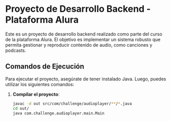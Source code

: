 # Proyecto de Desarrollo Backend - Plataforma Alura

Este es un proyecto de desarrollo backend realizado como parte del curso de la plataforma Alura. El objetivo es implementar un sistema robusto que permita gestionar y reproducir contenido de audio, como canciones y podcasts.

## Comandos de Ejecución

Para ejecutar el proyecto, asegúrate de tener instalado Java. Luego, puedes utilizar los siguientes comandos:

1. **Compilar el proyecto**:

   ```bash
   javac -d out src/com/challenge/audioplayer/**/*.java 
   cd out/ 
   java com.challenge.audioplayer.main.Main

